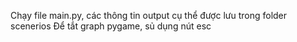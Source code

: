 Chạy file main.py, các thông tin output cụ thể được lưu trong folder scenerios
Để tắt graph pygame, sủ dụng nút esc